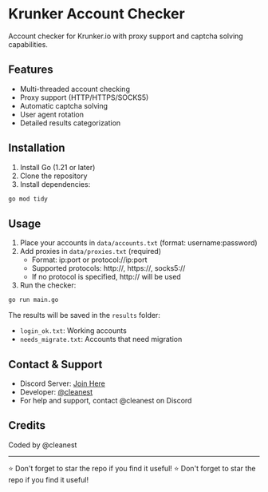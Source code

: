 # Krunker Account Checker

Account checker for Krunker.io with proxy support and captcha solving capabilities.

## Features
- Multi-threaded account checking
- Proxy support (HTTP/HTTPS/SOCKS5)
- Automatic captcha solving
- User agent rotation
- Detailed results categorization

## Installation

1. Install Go (1.21 or later)
2. Clone the repository
3. Install dependencies:
```bash
go mod tidy
```

## Usage

1. Place your accounts in `data/accounts.txt` (format: username:password)
2. Add proxies in `data/proxies.txt` (required)
   - Format: ip:port or protocol://ip:port
   - Supported protocols: http://, https://, socks5://
   - If no protocol is specified, http:// will be used
3. Run the checker:
```bash
go run main.go
```

The results will be saved in the `results` folder:
- `login_ok.txt`: Working accounts
- `needs_migrate.txt`: Accounts that need migration

## Contact & Support

- Discord Server: [Join Here](https://discord.gg/QgqKpKVG5t)
- Developer: [@cleanest](https://discord.com/users/cleanest)
- For help and support, contact @cleanest on Discord

## Credits

Coded by @cleanest

---
⭐ Don't forget to star the repo if you find it useful!
⭐ Don't forget to star the repo if you find it useful!


